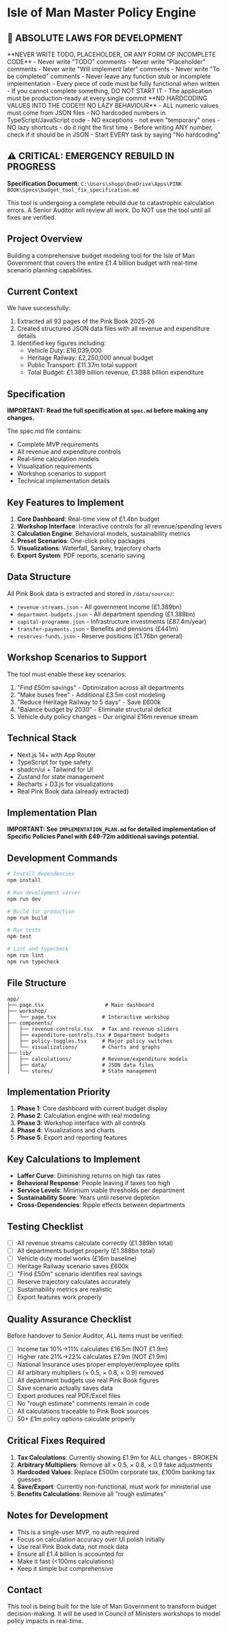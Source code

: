 # Isle of Man Master Policy Engine

## 🚨 ABSOLUTE LAWS FOR DEVELOPMENT

<law>
**NEVER WRITE TODO, PLACEHOLDER, OR ANY FORM OF INCOMPLETE CODE**
- Never write "TODO" comments
- Never write "Placeholder" comments  
- Never write "Will implement later" comments
- Never write "To be completed" comments
- Never leave any function stub or incomplete implementation
- Every piece of code must be fully functional when written
- If you cannot complete something, DO NOT START IT
- The application must be production-ready at every single commit
</law>

<law>
**NO HARDCODING VALUES INTO THE CODE!!!! NO LAZY BEHAVIOUR**
- ALL numeric values must come from JSON files
- NO hardcoded numbers in TypeScript/JavaScript code
- NO exceptions - not even "temporary" ones
- NO lazy shortcuts - do it right the first time
- Before writing ANY number, check if it should be in JSON
- Start EVERY task by saying "No hardcoding"
</law>

## ⚠️ CRITICAL: EMERGENCY REBUILD IN PROGRESS
**Specification Document**: `C:\Users\shopp\OneDrive\Apps\PINK BOOK\Specs\budget_tool_fix_specification.md`

This tool is undergoing a complete rebuild due to catastrophic calculation errors. A Senior Auditor will review all work. Do NOT use the tool until all fixes are verified.

## Project Overview
Building a comprehensive budget modeling tool for the Isle of Man Government that covers the entire £1.4 billion budget with real-time scenario planning capabilities.

## Current Context
We have successfully:
1. Extracted all 93 pages of the Pink Book 2025-26
2. Created structured JSON data files with all revenue and expenditure details
3. Identified key figures including:
   - Vehicle Duty: £16,039,000
   - Heritage Railway: £2,250,000 annual budget
   - Public Transport: £11.37m total support
   - Total Budget: £1.389 billion revenue, £1.388 billion expenditure

## Specification
**IMPORTANT: Read the full specification at `spec.md` before making any changes.**

The spec.md file contains:
- Complete MVP requirements
- All revenue and expenditure controls
- Real-time calculation models
- Visualization requirements
- Workshop scenarios to support
- Technical implementation details

## Key Features to Implement
1. **Core Dashboard**: Real-time view of £1.4bn budget
2. **Workshop Interface**: Interactive controls for all revenue/spending levers
3. **Calculation Engine**: Behavioral models, sustainability metrics
4. **Preset Scenarios**: One-click policy packages
5. **Visualizations**: Waterfall, Sankey, trajectory charts
6. **Export System**: PDF reports, scenario saving

## Data Structure
All Pink Book data is extracted and stored in `/data/source/`:
- `revenue-streams.json` - All government income (£1.389bn)
- `department-budgets.json` - All department spending (£1.388bn)
- `capital-programme.json` - Infrastructure investments (£87.4m/year)
- `transfer-payments.json` - Benefits and pensions (£441m)
- `reserves-funds.json` - Reserve positions (£1.76bn general)

## Workshop Scenarios to Support
The tool must enable these key scenarios:
1. "Find £50m savings" - Optimization across all departments
2. "Make buses free" - Additional £3.5m cost modeling
3. "Reduce Heritage Railway to 5 days" - Save £600k
4. "Balance budget by 2030" - Eliminate structural deficit
5. Vehicle duty policy changes - Our original £16m revenue stream

## Technical Stack
- Next.js 14+ with App Router
- TypeScript for type safety
- shadcn/ui + Tailwind for UI
- Zustand for state management
- Recharts + D3.js for visualizations
- Real Pink Book data (already extracted)

## Implementation Plan
**IMPORTANT: See `IMPLEMENTATION_PLAN.md` for detailed implementation of Specific Policies Panel with £49-72m additional savings potential.**

## Development Commands
```bash
# Install dependencies
npm install

# Run development server
npm run dev

# Build for production
npm run build

# Run tests
npm test

# Lint and typecheck
npm run lint
npm run typecheck
```

## File Structure
```
app/
├── page.tsx                    # Main dashboard
├── workshop/
│   └── page.tsx               # Interactive workshop
├── components/
│   ├── revenue-controls.tsx   # Tax and revenue sliders
│   ├── expenditure-controls.tsx # Department budgets
│   ├── policy-toggles.tsx     # Major policy switches
│   └── visualizations/        # Charts and graphs
├── lib/
│   ├── calculations/          # Revenue/expenditure models
│   ├── data/                  # JSON data files
│   └── stores/                # State management
```

## Implementation Priority
1. **Phase 1**: Core dashboard with current budget display
2. **Phase 2**: Calculation engine with real modeling
3. **Phase 3**: Workshop interface with all controls
4. **Phase 4**: Visualizations and charts
5. **Phase 5**: Export and reporting features

## Key Calculations to Implement
- **Laffer Curve**: Diminishing returns on high tax rates
- **Behavioral Response**: People leaving if taxes too high
- **Service Levels**: Minimum viable thresholds per department
- **Sustainability Score**: Years until reserve depletion
- **Cross-Dependencies**: Ripple effects between departments

## Testing Checklist
- [ ] All revenue streams calculate correctly (£1.389bn total)
- [ ] All departments budget properly (£1.388bn total)
- [ ] Vehicle duty model works (£16m baseline)
- [ ] Heritage Railway scenario saves £600k
- [ ] "Find £50m" scenario identifies real savings
- [ ] Reserve trajectory calculates accurately
- [ ] Sustainability metrics are realistic
- [ ] Export features work properly

## Quality Assurance Checklist
Before handover to Senior Auditor, ALL items must be verified:
- [ ] Income tax 10%→11% calculates £16.5m (NOT £1.9m)
- [ ] Higher rate 21%→22% calculates £7.9m (NOT £1.9m)
- [ ] National Insurance uses proper employer/employee splits
- [ ] All arbitrary multipliers (× 0.5, × 0.8, × 0.9) removed
- [ ] All department budgets use real Pink Book figures
- [ ] Save scenario actually saves data
- [ ] Export produces real PDF/Excel files
- [ ] No "rough estimate" comments remain in code
- [ ] All calculations traceable to Pink Book sources
- [ ] 50+ £1m policy options calculate properly

## Critical Fixes Required
1. **Tax Calculations**: Currently showing £1.9m for ALL changes - BROKEN
2. **Arbitrary Multipliers**: Remove all × 0.5, × 0.8, × 0.9 fake adjustments
3. **Hardcoded Values**: Replace £500m corporate tax, £100m banking tax guesses
4. **Save/Export**: Currently non-functional, must work for ministerial use
5. **Benefits Calculations**: Remove all "rough estimates"

## Notes for Development
- This is a single-user MVP, no auth required
- Focus on calculation accuracy over UI polish initially
- Use real Pink Book data, not mock data
- Ensure all £1.4 billion is accounted for
- Make it fast (<100ms calculations)
- Keep it simple but comprehensive

## Contact
This tool is being built for the Isle of Man Government to transform budget decision-making. It will be used in Council of Ministers workshops to model policy impacts in real-time.